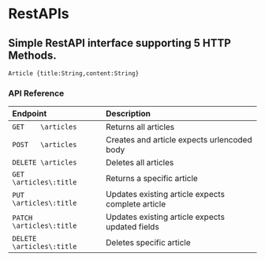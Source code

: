 # RestAPIs
## Simple RestAPI interface supporting 5 HTTP Methods.

```
Article {title:String,content:String}
```

### API Reference
Endpoint | Description 
:--|:--
```GET    \articles``` | Returns all articles
```POST   \articles```| Creates and article expects urlencoded body 
```DELETE \articles``` | Deletes all articles
```GET    \articles\:title``` | Returns a specific article
```PUT    \articles\:title``` | Updates existing article expects complete article
```PATCH  \articles\:title``` | Updates existing article expects updated fields
```DELETE \articles\:title``` | Deletes specific article
